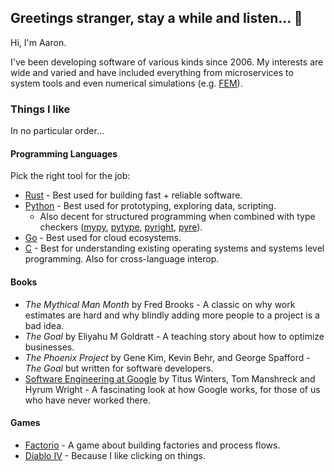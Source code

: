 ## Greetings stranger, stay a while and listen... 🧙

Hi, I'm Aaron.

I've been developing software of various kinds since 2006. My interests are
wide and varied and have included everything from microservices to system tools
and even numerical simulations (e.g.
[FEM](https://en.wikipedia.org/wiki/Finite_element_method)).

### Things I like

In no particular order...

#### Programming Languages

Pick the right tool for the job:

- [Rust](https://www.rust-lang.org/) - Best used for building fast + reliable software.
- [Python](https://www.python.org/) - Best used for prototyping, exploring data, scripting.
    - Also decent for structured programming when combined with type checkers ([mypy](https://mypy-lang.org/), [pytype](https://github.com/google/pytype), [pyright](https://github.com/microsoft/pyright), [pyre](https://pyre-check.org/)).
- [Go](https://go.dev/) - Best used for cloud ecosystems.
- [C](https://en.wikipedia.org/wiki/C_(programming_language)) - Best for understanding existing operating systems and systems level programming. Also for cross-language interop.

#### Books

- *The Mythical Man Month* by Fred Brooks - A classic on why work estimates are hard and why blindly adding more people to a project is a bad idea.
- *The Goal* by Eliyahu M Goldratt - A teaching story about how to optimize businesses.
- *The Phoenix Project* by Gene Kim, Kevin Behr, and George Spafford - *The Goal* but written for software developers.
- [Software Engineering at Google](https://abseil.io/resources/swe-book) by Titus Winters, Tom Manshreck and Hyrum Wright - A fascinating look at how Google works, for those of us who have never worked there.

#### Games

- [Factorio](https://factorio.com/) - A game about building factories and process flows.
- [Diablo IV](https://diablo4.blizzard.com/en-us/) - Because I like clicking on things.
